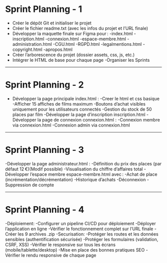 # Sprint Planning - 1

- Créer le dépôt Git et initialiser le projet
- Créer le fichier readme.txt (avec les infos du projet et l’URL finale)
- Développer la maquette finale sur Figma pour :
	-index.html
	-inscription.html
	-connexion.html
	-espace-membre.html
	-administration.html
	-CGU.html
	-RGPD.html
	-legalmentions.html
	-copyright.html
	-apropos.html
- Créer l’arborescence du projet (dossier assets, css, js, etc.)
- Intégrer le HTML de base pour chaque page
-Organiser les Sprints


--------------------------------------------------------------------------------------------------------------------------------------------------------------------------
# Sprint Planning - 2

- Développer la page principale index.html :
	-Creer le html et css basique
	-Afficher 15 affiches de films maximum
	-Boutons d’achat visibles uniquement pour les utilisateurs connectés
	-Gestion du stock de 50 places par film
-Développer la page d’inscription inscription.html
-Développer la page de connexion connexion.html :
	-Connexion membre via connexion.html
	-Connexion admin via connexion.html

--------------------------------------------------------------------------------------------------------------------------------------------------------------------------
# Sprint Planning - 3

-Développer la page administrateur.html :
	-Définition du prix des places (par défaut 12 €)(Modif possible)
	-Visualisation du chiffre d’affaires total
-Développer l’espace membre espace-membre.html avec :
	-Achat de place (incrémentation/décrémentation)
	-Historique d’achats
	-Déconnexion
	-Suppression de compte

--------------------------------------------------------------------------------------------------------------------------------------------------------------------------
# Sprint Planning - 4

-Déploiement:
	-Configurer un pipeline CI/CD pour déploiement
	-Déployer l’application en ligne
	-Vérifier le fonctionnement complet sur l’URL finale
	-Créer les 9 archives .zip
-Securisation:
	-Protéger les routes et les données sensibles (authentification sécurisée)
	-Protéger les formulaires (validation, CSRF, XSS)
	-Vérifier le responsive sur tous les écrans (mobile/tablette/desktop)
	-Mise en place des bonnes pratiques SEO
-Vérifier le rendu responsive de chaque page